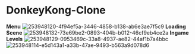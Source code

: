 # DonkeyKong-Clone
 <b>Menu</b> 
![253948120-4f94ef5a-3446-4858-b138-ab6e3ae7f5c9](https://github.com/MertBUlut91/DonkeyKong-Clone/assets/90782690/b11bb1db-627e-4a81-961a-fa5bec1f57fa)
 <b>Loading Scene</b>
 ![253948132-73e69be2-0893-404b-b012-46cf9eb4ce2a](https://github.com/MertBUlut91/DonkeyKong-Clone/assets/90782690/9c7b5f02-b9a5-43a1-a385-095070a6d408)
 <b>Ingame Levels</b>
![253948129-0953469c-33a8-4937-ae82-44af1b7a4bbc](https://github.com/MertBUlut91/DonkeyKong-Clone/assets/90782690/82655b47-9d86-4311-8eec-2d7290f02cd1)
 ![253948114-e5d143a1-a33b-47ae-9493-b563a9d078d6](https://github.com/MertBUlut91/DonkeyKong-Clone/assets/90782690/fd95c7d0-3394-4f90-b906-da1128bf2a32)


